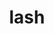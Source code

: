 ---
category: 4-letters
denotation: null
name: lash
reference_link: https://www.etymonline.com/word/lash
root_language: null
root_name: null
title: lash
type: free
word_sums:
- respelling: lash
  sum: 'Lash + '
---